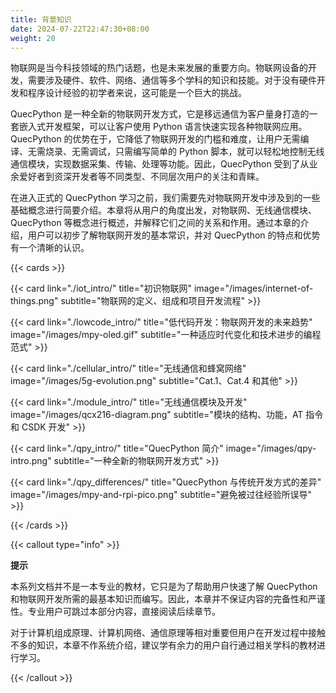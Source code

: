 ```yaml
---
title: 背景知识
date: 2024-07-22T22:47:30+08:00
weight: 20
---
```


物联网是当今科技领域的热门话题，也是未来发展的重要方向。物联网设备的开发，需要涉及硬件、软件、网络、通信等多个学科的知识和技能。对于没有硬件开发和程序设计经验的初学者来说，这可能是一个巨大的挑战。

QuecPython 是一种全新的物联网开发方式，它是移远通信为客户量身打造的一套嵌入式开发框架，可以让客户使用 Python 语言快速实现各种物联网应用。QuecPython 的优势在于，它降低了物联网开发的门槛和难度，让用户无需编译、无需烧录、无需调试，只需编写简单的 Python 脚本，就可以轻松地控制无线通信模块，实现数据采集、传输、处理等功能。因此，QuecPython 受到了从业余爱好者到资深开发者等不同类型、不同层次用户的关注和青睐。

在进入正式的 QuecPython 学习之前，我们需要先对物联网开发中涉及到的一些基础概念进行简要介绍。本章将从用户的角度出发，对物联网、无线通信模块、QuecPython 等概念进行概述，并解释它们之间的关系和作用。通过本章的介绍，用户可以初步了解物联网开发的基本常识，并对 QuecPython 的特点和优势有一个清晰的认识。

{{< cards >}}

{{< card link="./iot_intro/" title="初识物联网" image="/images/internet-of-things.png" subtitle="物联网的定义、组成和项目开发流程" >}}

{{< card link="./lowcode_intro/" title="低代码开发：物联网开发的未来趋势" image="/images/mpy-oled.gif" subtitle="一种适应时代变化和技术进步的编程范式" >}}

{{< card link="./cellular_intro/" title="无线通信和蜂窝网络" image="/images/5g-evolution.png" subtitle="Cat.1、Cat.4 和其他" >}}

{{< card link="./module_intro/" title="无线通信模块及开发" image="/images/qcx216-diagram.png" subtitle="模块的结构、功能，AT 指令和 CSDK 开发" >}}

{{< card link="./qpy_intro/" title="QuecPython 简介" image="/images/qpy-intro.png" subtitle="一种全新的物联网开发方式" >}}

{{< card link="./qpy_differences/" title="QuecPython 与传统开发方式的差异" image="/images/mpy-and-rpi-pico.png" subtitle="避免被过往经验所误导" >}}

{{< /cards >}}

{{< callout type="info" >}}

**提示**

本系列文档并不是一本专业的教材，它只是为了帮助用户快速了解 QuecPython 和物联网开发所需的最基本知识而编写。因此，本章并不保证内容的完备性和严谨性。专业用户可跳过本部分内容，直接阅读后续章节。

对于计算机组成原理、计算机网络、通信原理等相对重要但用户在开发过程中接触不多的知识，本章不作系统介绍，建议学有余力的用户自行通过相关学科的教材进行学习。

{{< /callout >}}

